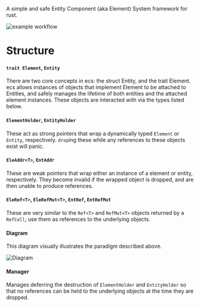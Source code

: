 A simple and safe Entity Component (aka Element) System framework for rust.

![example workflow](https://teamcity.spkit.org/app/rest/builds/affectedProject:name:Tiler2/statusIcon)

# Structure

#### `trait Element`, `Entity`
There are two core concepts in ecs: the struct Entity, and the trait Element. ecs allows instances of objects that implement Element to be attached to Entities, and safely manages the lifetime of both entities and the attached element instances. These objects are interacted with via the types listed below.

#### `ElementHolder`, `EntityHolder`
These act as strong pointers that wrap a dynamically typed `Element` or `Entity`, respectively. `drop`ing these while any references to these objects exist will panic.

#### `EleAddr<T>`, `EntAddr`
These are weak pointers that wrap either an instance of a element or entity, respectively. They become invalid if the wrapped object is dropped, and are then unable to produce references.

#### `EleRef<T>`, `EleRefMut<T>`, `EntRef`, `EntRefMut`
These are very similar to the `Ref<T>` and `RefMut<T>` objects returned by a `RefCell`; use them as references to the underlying objects.

#### Diagram
This diagram visually illustrates the paradigm described above.

![Diagram](https://raw.githubusercontent.com/bennywwg/ecs/master/diagram.png?raw=true)

#### Manager
Manages deferring the destruction of `ElementHolder` and `EntityHolder` so that no references can be held to the underlying objects at the time they are dropped.
